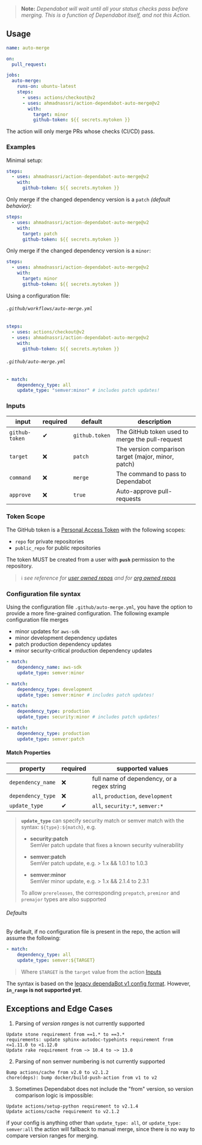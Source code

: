> **Note:** _Dependabot will wait until all your status checks pass before merging. This is a function of Dependabot itself, and not this Action._

## Usage

```yaml
name: auto-merge

on:
  pull_request:

jobs:
  auto-merge:
    runs-on: ubuntu-latest
    steps:
      - uses: actions/checkout@v2
      - uses: ahmadnassri/action-dependabot-auto-merge@v2
        with:
          target: minor
          github-token: ${{ secrets.mytoken }}
```

The action will only merge PRs whose checks (CI/CD) pass.

### Examples

Minimal setup:

```yaml
steps:
  - uses: ahmadnassri/action-dependabot-auto-merge@v2
    with:
      github-token: ${{ secrets.mytoken }}
```

Only merge if the changed dependency version is a `patch` _(default behavior)_:

```yaml
steps:
  - uses: ahmadnassri/action-dependabot-auto-merge@v2
    with:
      target: patch
      github-token: ${{ secrets.mytoken }}
```

Only merge if the changed dependency version is a `minor`:

```yaml
steps:
  - uses: ahmadnassri/action-dependabot-auto-merge@v2
    with:
      target: minor
      github-token: ${{ secrets.mytoken }}
```

Using a configuration file:

###### `.github/workflows/auto-merge.yml`

```yaml
steps:
  - uses: actions/checkout@v2
  - uses: ahmadnassri/action-dependabot-auto-merge@v2
    with:
      github-token: ${{ secrets.mytoken }}
```

###### `.github/auto-merge.yml`

```yaml
- match:
    dependency_type: all
    update_type: "semver:minor" # includes patch updates!
```

### Inputs

| input          | required | default        | description                                         |
| -------------- | -------- | -------------- | --------------------------------------------------- |
| `github-token` | ✔        | `github.token` | The GitHub token used to merge the pull-request     |
| `target`       | ❌        | `patch`        | The version comparison target (major, minor, patch) |
| `command`      | ❌        | `merge`        | The command to pass to Dependabot                   |
| `approve`      | ❌        | `true`         | Auto-approve pull-requests                          |

### Token Scope

The GitHub token is a [Personal Access Token][github-pat] with the following scopes:

- `repo` for private repositories
- `public_repo` for public repositories

The token MUST be created from a user with **`push`** permission to the repository.

> ℹ _see reference for [user owned repos][github-user-repos] and for [org owned repos][github-org-repos]_

### Configuration file syntax

Using the configuration file `.github/auto-merge.yml`, you have the option to provide a more fine-grained configuration. The following example configuration file merges

- minor updates for `aws-sdk`
- minor development dependency updates
- patch production dependency updates
- minor security-critical production dependency updates

```yaml
- match:
    dependency_name: aws-sdk
    update_type: semver:minor

- match:
    dependency_type: development
    update_type: semver:minor # includes patch updates!

- match:
    dependency_type: production
    update_type: security:minor # includes patch updates!

- match:
    dependency_type: production
    update_type: semver:patch
```

#### Match Properties

| property          | required | supported values                           |
| ----------------- | -------- | ------------------------------------------ |
| `dependency_name` | ❌       | full name of dependency, or a regex string |
| `dependency_type` | ❌       | `all`, `production`, `development`         |
| `update_type`     | ✔        | `all`, `security:*`, `semver:*`            |

> **`update_type`** can specify security match or semver match with the syntax: `${type}:${match}`, e.g.
>
> - **security:patch**  
>   SemVer patch update that fixes a known security vulnerability
>
> - **semver:patch**  
>   SemVer patch update, e.g. > 1.x && 1.0.1 to 1.0.3
>
> - **semver:minor**  
>   SemVer minor update, e.g. > 1.x && 2.1.4 to 2.3.1
>
> To allow `prereleases`, the corresponding `prepatch`, `preminor` and `premajor` types are also supported

###### Defaults

By default, if no configuration file is present in the repo, the action will assume the following:

```yaml
- match:
    dependency_type: all
    update_type: semver:${TARGET}
```

> Where `$TARGET` is the `target` value from the action [Inputs](#inputs)

The syntax is based on the [legacy dependaBot v1 config format](https://dependabot.com/docs/config-file/#automerged_updates).
However, **`in_range` is not supported yet**.

## Exceptions and Edge Cases

1. Parsing of _version ranges_ is not currently supported

```
Update stone requirement from ==1.* to ==3.*
requirements: update sphinx-autodoc-typehints requirement from <=1.11.0 to <1.12.0
Update rake requirement from ~> 10.4 to ~> 13.0
```

2. Parsing of non semver numbering is not currently supported

```
Bump actions/cache from v2.0 to v2.1.2
chore(deps): bump docker/build-push-action from v1 to v2
```

3. Sometimes Dependabot does not include the "from" version, so version comparison logic is impossible:

```
Update actions/setup-python requirement to v2.1.4
Update actions/cache requirement to v2.1.2
```

if your config is anything other than `update_type: all`, or `update_type: semver:all` the action will fallback to manual merge, since there is no way to compare version ranges for merging.

[github-pat]: https://docs.github.com/en/github/authenticating-to-github/creating-a-personal-access-token
[github-user-repos]: https://docs.github.com/en/github/setting-up-and-managing-your-github-user-account/permission-levels-for-a-user-account-repository
[github-org-repos]: https://docs.github.com/en/github/setting-up-and-managing-organizations-and-teams/repository-permission-levels-for-an-organization
